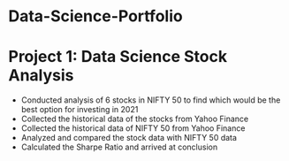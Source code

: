 # Data-Science-Portfolio


# Project 1: Data Science Stock Analysis
* Conducted analysis of 6 stocks in NIFTY 50 to find which would be the best option for investing in 2021
* Collected the historical data of the stocks from Yahoo Finance
* Collected the historical data of NIFTY 50 from Yahoo Finance
* Analyzed and compared the stock data with NIFTY 50 data
* Calculated the Sharpe Ratio and arrived at conclusion
